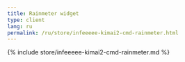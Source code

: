 ```yaml
---
title: Rainmeter widget
type: client
lang: ru
permalink: /ru/store/infeeeee-kimai2-cmd-rainmeter.html
---
```


{% include store/infeeeee-kimai2-cmd-rainmeter.md %}
